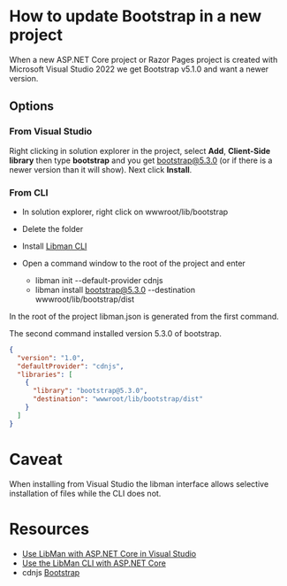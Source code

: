 # How to update Bootstrap in a new project

When a new ASP.NET Core project or Razor Pages project is created with Microsoft Visual Studio 2022 we get Bootstrap v5.1.0 and want a newer version.

## Options

### From Visual Studio

Right clicking in solution explorer in the project, select **Add**, **Client-Side library** then type **bootstrap** and you get bootstrap@5.3.0 (or if there is a newer version than it will show). Next click **Install**.


### From CLI

- In solution explorer, right click on wwwroot/lib/bootstrap
- Delete the folder

- Install [Libman CLI](https://learn.microsoft.com/en-us/aspnet/core/client-side/libman/libman-cli?view=aspnetcore-7.0#installation)

- Open a command window to the root of the project and enter

    - libman init --default-provider cdnjs
    - libman install bootstrap@5.3.0 --destination  wwwroot/lib/bootstrap/dist

In the root of the project libman.json is generated from the first command.

The second command installed version 5.3.0 of bootstrap.

```json
{
  "version": "1.0",
  "defaultProvider": "cdnjs",
  "libraries": [
    {
      "library": "bootstrap@5.3.0",
      "destination": "wwwroot/lib/bootstrap/dist"
    }
  ]
}
```

# Caveat

When installing from Visual Studio the libman interface allows selective installation of files while the CLI does not.

# Resources

- [Use LibMan with ASP.NET Core in Visual Studio](https://learn.microsoft.com/en-us/aspnet/core/client-side/libman/libman-vs?view=aspnetcore-7.0)
- [Use the LibMan CLI with ASP.NET Core](https://learn.microsoft.com/en-us/aspnet/core/client-side/libman/libman-cli?view=aspnetcore-7.0)
- cdnjs [Bootstrap](https://cdnjs.com/libraries/bootstrap)